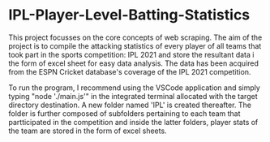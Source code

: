 # IPL-Player-Level-Batting-Statistics
This project focusses on the core concepts of web scraping. The aim of the project is to compile the attacking statistics of every player of all teams that took part in the sports competition: IPL 2021 and store the resultant data i the form of excel sheet for easy data analysis. The data has been acquired from the ESPN Cricket database's coverage of the IPL 2021 competition.

To run the program, I recommend using the VSCode application and simply typing "node './main.js'" in the integrated terminal allocated with the target directory destination. A new folder named 'IPL' is created thereafter. The folder is further composed of subfolders pertaining to each team that partticipated in the competition and inside the latter folders, player stats of the team are stored in the form of excel sheets.
